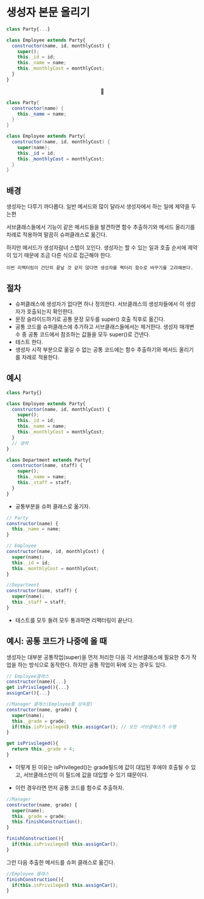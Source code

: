 # 생성자 본문 올리기

```JavaScript
class Party{...}

class Employee extends Party{
  constructor(name, id, monthlyCost) {
    super();
    this._id = id;
    this._name = name;
    this._monthlyCost = monthlyCost;
  }
}
```

<center>🔽</center>

```Java
class Party{
  constructor(name) {
    this._name = name;
  }
}

class Employee extends Party{
  constructor(name, id, monthlyCost) {
    super(name);
    this._id = id;
    this._monthlyCost = monthlyCost;
  }
}
```

## 배경

생성자는 다루기 까다롭다. 일반 메서드와 많이 달라서 생성자에서 하는 일에 제약을 두는편

서브클래스들에서 기능이 같은 메서드들을 발견하면 함수 추출하기와 메서드 올리기를 차례로 적용하여 말끔히 슈퍼클래스로 옮긴다.

하지만 메서드가 생성자람녀 스텝이 꼬인다. 생성자는 할 수 있는 일과 호출 순서에 제약이 있기 때문에 조금 다른 식으로 접근해야 한다.

`이번 리팩터링이 간단히 끝날 것 같지 않다면 생성자를 팩터리 함수로 바꾸기를 고려해본다.`

## 절차

-   슈퍼클래스에 생성자가 없다면 하나 정의한다. 서브클래스의 생성자들에서 이 생성자가 호출되는지 확인한다.
-   문장 슬라이드하기로 공통 문장 모두를 super() 호출 직후로 옮긴다.
-   공통 코드를 슈퍼클래스에 추가하고 서브클래스들에서는 제거한다. 생성자 매개변수 중 공통 코드에서 참조하는 값들을 모두 super()로 건넨다.
-   테스트 한다.
-   생성자 시작 부분으로 옮길 수 없는 공통 코드에는 함수 추출하기와 메서드 올리기를 차례로 적용한다.

## 예시

```JavaScript
class Party{}

class Employee extends Party{
  constructor(name, id, monthlyCost) {
    super();
    this._id = id;
    this._name = name;
    this._monthlyCost = monthlyCost;
  }
  // 생략
}

class Department extends Party{
  constructor(name, staff) {
    super();
    this._name = name;
    this._staff = staff;
  }
}
```

-   공통부분을 슈퍼 클래스로 옮기자.

```JavaScript
// Party
constructor(name) {
  this._name = name;
}

// Employee
constructor(name, id, monthlyCost) {
  super(name);
  this._id = id;
  this._monthlyCost = monthlyCost;
}

//Department
constructor(name, staff) {
  super(name);
  this._staff = staff;
}
```

-   테스트를 모두 돌려 모두 통과하면 리팩터링이 끝난다.

## 예시: 공통 코드가 나중에 올 때

생성자는 대부분 공통작업(super)을 먼저 처리한 다음 각 서브클래스에 필요한 추가 작업을 하는 방식으로 동작한다. 하지만 공통 작업이 뒤에 오는 경우도 있다.

```JavaScript
// Employee클래스
constructor(name){...}
get isPrivileged(){...}
assignCar(){...}

//Manager 클래스(Employee를 상속함)
constructor(name, grade) {
  super(name);
  this._grade = grade;
  if(this.isPrivileged) this.assignCar(); // 모든 서브클래스가 수행
}

get isPrivileged(){
  return this._grade > 4;
}
```

-   이렇게 된 이유는 isPrivileged()는 grade필드에 값이 대입된 후에야 호출될 수 있고, 서브클래스만이 이 필드에 값을 대입할 수 있기 떄문이다.

-   이런 경우라면 먼저 공통 코드를 함수로 추출하자.

```JavaScript
//Manager
constructor(name, grade) {
  super(name);
  this._grade = grade;
  this.finishConstruction();
}

finishConstruction(){
  if(this.isPrivileged) this.assignCar();
}
```

그런 다음 추출한 메서드를 슈퍼 클래스로 옮긴다.

```JavaScript
//Employee 클래스
finishConstruction(){
  if(this.isPrivileged) this.assignCar();
}
```
